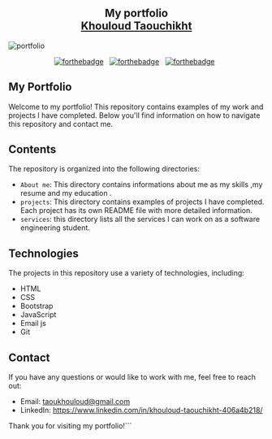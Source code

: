 <h2 align="center">
  My portfolio <br/>
  <a href="https://taouchikht-khouloud.vercel.app/" target="_blank">Khouloud Taouchikht</a>
</h2>


![portfolio](https://user-images.githubusercontent.com/92301300/235387983-9af1f3cb-7aa4-4f58-b317-ae843d46a3b1.png)

<center>

[![forthebadge](https://forthebadge.com/images/badges/built-with-love.svg)](https://forthebadge.com) &nbsp;
[![forthebadge](https://forthebadge.com/images/badges/made-with-javascript.svg)](https://forthebadge.com) &nbsp;
[![forthebadge](https://forthebadge.com/images/badges/open-source.svg)](https://forthebadge.com) &nbsp;


</center>

## My Portfolio

Welcome to my portfolio! This repository contains examples of my work and projects I have completed. Below you'll find information on how to navigate this repository and contact me.

## Contents

The repository is organized into the following directories:
- `About me`: This directory contains informations about me as my skills ,my resume and my education .
- `projects`: This directory contains examples of projects I have completed. Each project has its own README file with more detailed information.
- `services`: this directory lists all the services I can work on as a software engineering student.



## Technologies

The projects in this repository use a variety of technologies, including:
- HTML
- CSS
- Bootstrap
- JavaScript
- Email js
- Git

## Contact

If you have any questions or would like to work with me, feel free to reach out:
- Email: taoukhouloud@gmail.com
- LinkedIn: https://www.linkedin.com/in/khouloud-taouchikht-406a4b218/


Thank you for visiting my portfolio!```


